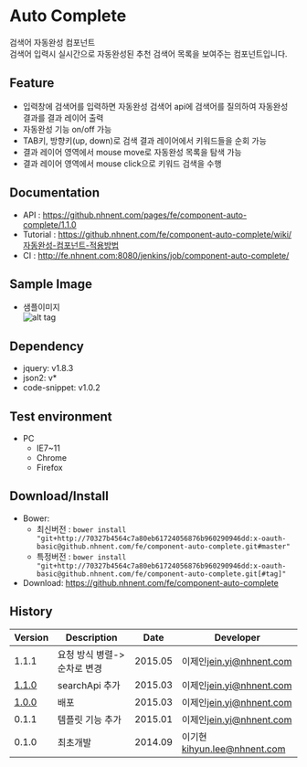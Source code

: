 Auto Complete
===============
검색어 자동완성 컴포넌트<br>검색어 입력시 실시간으로 자동완성된 추천 검색어 목록을 보여주는 컴포넌트입니다.

## Feature
* 입력창에 검색어를 입력하면 자동완성 검색어 api에 검색어를 질의하여 자동완성 결과를 결과 레이어 출력
* 자동완성 기능 on/off 가능
* TAB키, 방향키(up, down)로 검색 결과 레이어에서 키워드들을 순회 가능
* 결과 레이어 영역에서 mouse move로 자동완성 목록을 탐색 가능
* 결과 레이어 영역에서 mouse click으로 키워드 검색을 수행

## Documentation
* API : https://github.nhnent.com/pages/fe/component-auto-complete/1.1.0
* Tutorial : https://github.nhnent.com/fe/component-auto-complete/wiki/자동완성-컴포넌트-적용방법
* CI : http://fe.nhnent.com:8080/jenkins/job/component-auto-complete/

## Sample Image
* 샘플이미지<br>
![alt tag](https://nhnent.github.io/fe.component-auto-complete/sampleimg.png)

## Dependency
* jquery: v1.8.3
* json2: v*
* code-snippet: v1.0.2

## Test environment
* PC
	* IE7~11
	* Chrome
	* Firefox


## Download/Install
* Bower:
   * 최신버전 : `bower install "git+http://70327b4564c7a80eb61724056876b960290946dd:x-oauth-basic@github.nhnent.com/fe/component-auto-complete.git#master"`
   * 특정버전 : `bower install "git+http://70327b4564c7a80eb61724056876b960290946dd:x-oauth-basic@github.nhnent.com/fe/component-auto-complete.git[#tag]"`
* Download: https://github.nhnent.com/fe/component-auto-complete

## History
| Version | Description | Date | Developer |
| ---- | ---- | ---- | ---- |
| 1.1.1 | 요청 방식 병렬->순차로 변경 | 2015.05 | 이제인<jein.yi@nhnent.com> |
| <a href="https://github.nhnent.com/pages/fe/component-auto-complete/1.1.0">1.1.0</a> | searchApi 추가 | 2015.03 | 이제인<jein.yi@nhnent.com> |
| <a href="https://github.nhnent.com/pages/fe/component-auto-complete/1.1.0">1.0.0</a> | 배포 | 2015.03 | 이제인<jein.yi@nhnent.com> |
| 0.1.1 | 템플릿 기능 추가 | 2015.01 | 이제인<jein.yi@nhnent.com> |
| 0.1.0 | 최초개발 | 2014.09 | 이기현 <kihyun.lee@nhnent.com> |
